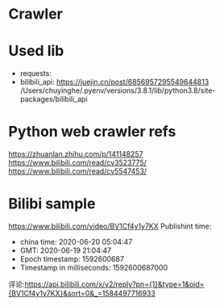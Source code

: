 # Crawler

# Used lib
- requests:
- bilibili_api: https://juejin.cn/post/6856957295549644813
/Users/chuyinghe/.pyenv/versions/3.8.1/lib/python3.8/site-packages/bilibili_api

# Python web crawler refs
https://zhuanlan.zhihu.com/p/141148257
https://www.bilibili.com/read/cv3523775/
https://www.bilibili.com/read/cv5547453/

# Bilibi sample
https://www.bilibili.com/video/BV1Cf4y1y7KX
Publishint time:
- china time: 2020-06-20 05:04:47
- GMT: 2020-06-19 21:04:47
- Epoch timestamp: 1592600687
- Timestamp in milliseconds: 1592600687000

评论:https://api.bilibili.com/x/v2/reply?pn={1}&type=1&oid={BV1Cf4y1y7KX}&sort=0&_=1584497716933

